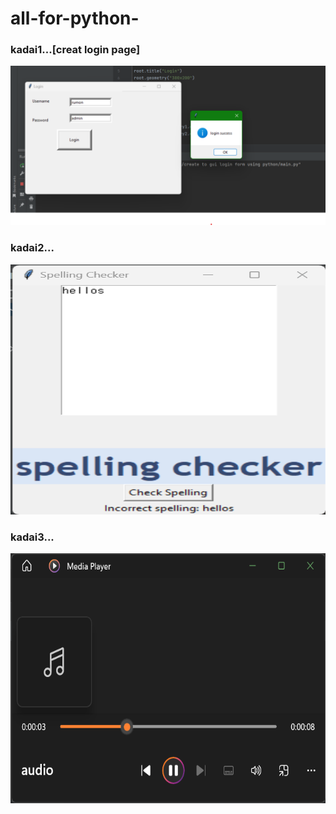 # all-for-python- #
### kadai1...[creat login page] ###
<img src="create to gui login form using python/execution result.png" width ="700px">

### kadai2... ###

<img src="spelling chacker/execution result.png" height="400px" width ="700px">

### kadai3... ###
<img src="text to speech/text to speech.png" height="400px" width ="700px">
